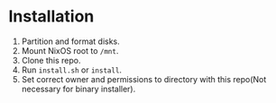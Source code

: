 # Installation

1. Partition and format disks.
2. Mount NixOS root to `/mnt`.
3. Clone this repo.
4. Run `install.sh` or `install`.
5. Set correct owner and permissions to directory with this repo(Not necessary for binary installer).
